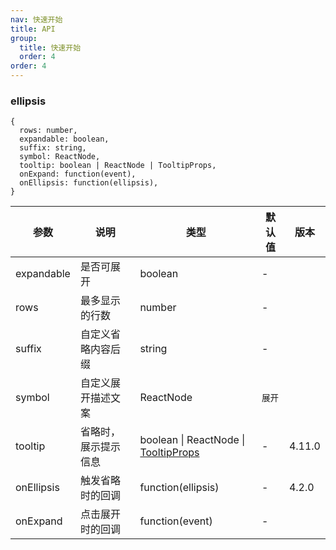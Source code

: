 ```yaml
---
nav: 快速开始
title: API
group:
  title: 快速开始
  order: 4
order: 4
---
```


### ellipsis

    {
      rows: number,
      expandable: boolean,
      suffix: string,
      symbol: ReactNode,
      tooltip: boolean | ReactNode | TooltipProps,
      onExpand: function(event),
      onEllipsis: function(ellipsis),
    }



| 参数 | 说明 | 类型 | 默认值 | 版本 |
| --- | --- | --- | --- | --- |
| expandable | 是否可展开 | boolean | - |  |
| rows | 最多显示的行数 | number | - |  |
| suffix | 自定义省略内容后缀 | string | - |  |
| symbol | 自定义展开描述文案 | ReactNode | `展开` |  |
| tooltip | 省略时，展示提示信息 | boolean \| ReactNode \| [TooltipProps](/components/tooltip-cn/#api) | - | 4.11.0 |
| onEllipsis | 触发省略时的回调 | function(ellipsis) | - | 4.2.0 |
| onExpand | 点击展开时的回调 | function(event) | - |  |
